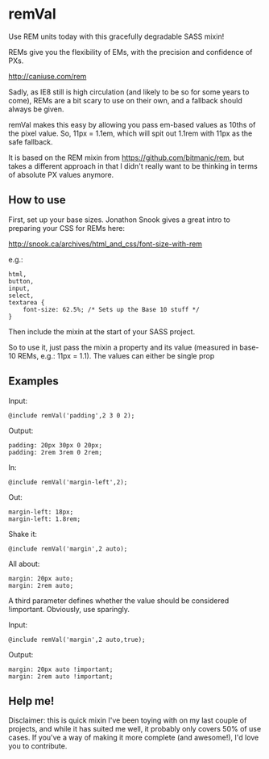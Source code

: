 remVal
======

Use REM units today with this gracefully degradable SASS mixin!

REMs give you the flexibility of EMs, with the precision and confidence of PXs.

http://caniuse.com/rem

Sadly, as IE8 still is high circulation (and likely to be so for some years to come), REMs are a bit scary to use on their own, and a fallback should always be given.

remVal makes this easy by allowing you pass em-based values as 10ths of the pixel value. So, 11px = 1.1em, which will spit out 1.1rem with 11px as the safe fallback.

It is based on the REM mixin from https://github.com/bitmanic/rem, but takes a different approach in that I didn't really want to be thinking in terms of absolute PX values anymore.


How to use
----------

First, set up your base sizes. Jonathon Snook gives a great intro to preparing your CSS for REMs here:

http://snook.ca/archives/html_and_css/font-size-with-rem

e.g.:


```
html,
button,
input,
select,
textarea {
    font-size: 62.5%; /* Sets up the Base 10 stuff */
}
```

Then include the mixin at the start of your SASS project.

So to use it, just pass the mixin a property and its value (measured in base-10 REMs, e.g.: 11px = 1.1). The values can either be single prop


Examples
--------


Input:
```
@include remVal('padding',2 3 0 2);
```

Output:
```
padding: 20px 30px 0 20px;
padding: 2rem 3rem 0 2rem;
```

In:
```
@include remVal('margin-left',2);
```

Out:
```
margin-left: 18px;
margin-left: 1.8rem;
```

Shake it:
```
@include remVal('margin',2 auto);
```

All about:
```
margin: 20px auto;
margin: 2rem auto;
```

A third parameter defines whether the value should be considered !important. Obviously, use sparingly.

Input:
```
@include remVal('margin',2 auto,true);
```

Output:
```
margin: 20px auto !important;
margin: 2rem auto !important;
```


Help me!
--------

Disclaimer: this is quick mixin I've been toying with on my last couple of projects, and while it has suited me well, it probably only covers 50% of use cases. If you've a way of making it more complete (and awesome!), I'd love you to contribute.

